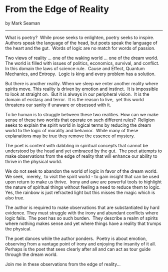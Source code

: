 # From the Edge of Reality

by Mark Seaman

---

What is poetry?  While prose seeks to enlighten, poetry seeks to inspire.  Authors speak the language of the head, but poets speak the language of the heart and the gut.  Words of logic are no match for words of passion.

Two views of reality ... one of the waking world ... one of the dream world. 
The world is filled with issues of politics, economics, survival, and conflict.
In this domain the laws of science rule.  Cause and Effect, Quantum Mechanics, and Entropy.  Logic is king and every problem has a solution.

But there is another reality. When we sleep we enter another reality where spirits move. This reality is driven by emotion and instinct.  It is impossible to look at straight on.  But it is always in our peripheral vision.  It is the domain of ecstasy and terror.  It is the reason to live,  yet this world threatens our sanity if unaware or obsessed with it.

To be human is to struggle between these two realities. How can we make sense of these two worlds that operate on such different rules?  Religion seeks to explain the spirit world in logical terms by reducing the dream world to the logic of morality and behavior.  While many of these explanations may be true they remove the essence of mystery.

The poet is content with dabbling in spiritual concepts that cannot be understood by the head and yet embraced by the gut.  The poet attempts to make observations from the edge of reality that will enhance our ability to thrive in the physical world.

We do not seek to abandon the world of logic in favor of the dream world.  We seek,  merely,  to visit the spirit world - to gain insight that can be used upon return to make us thrive.  Irony and awe are powerful tools to highlight the nature of spiritual things without feeling a need to reduce them to logic.  Yes, the rainbow is just refracted light but this misses the magic which is also true.

The author is required to make observations that are substantiated by hard evidence. They must struggle with the irony and abundant conflicts where logic fails.  The poet has so such burden.  They describe a realm of spirits where nothing makes sense and yet where things have a reality that trumps the physical.

The poet dances while the author ponders.  Poetry is about emotion, observing from a vantage point of irony and enjoying the insanity of it all.
Perhaps is the poet that sees clearly after all and can act as tour guide through the dream world.

Join me in these observations from the edge of reality...


